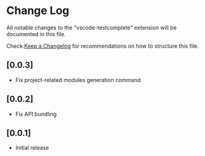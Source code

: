 # Change Log

All notable changes to the "vscode-testcomplete" extension will be documented in this file.

Check [Keep a Changelog](http://keepachangelog.com/) for recommendations on how to structure this file.

## [0.0.3]
- Fix project-related modules generation command

## [0.0.2]
- Fix API bundling

## [0.0.1]
- Initial release
